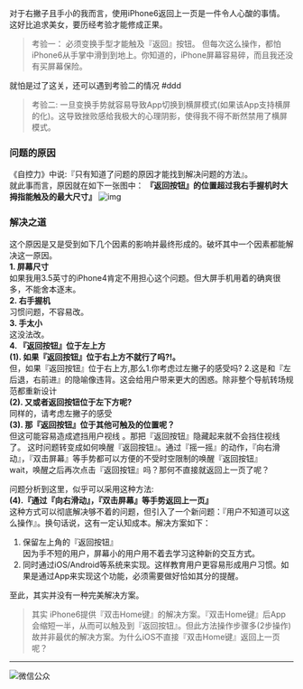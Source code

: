 对于右撇子且手小的我而言，使用iPhone6返回上一页是一件令人心酸的事情。
这好比追求美女，要历经考验才能修成正果。

> 考验一：
> 必须变换手型才能触及『返回』按钮。
>但每次这么操作，都怕iPhone6从手掌中滑到到地上。你知道的，iPhone屏幕容易碎，而且我还没有买屏幕保险。

就怕是过了这关，还可以遇到考验二的情况
#ddd

>考验二:
> 一旦变换手势就容易导致App切换到横屏模式(如果该App支持横屏的化)。这导致挫败感给我极大的心理阴影，使得我不得不断然禁用了横屏模式。
### 问题的原因
《自控力》中说:『只有知道了问题的原因才能找到解决问题的方法』。  
就此事而言，原因就在如下一张图中： **『返回按钮』的位置超过我右手握机时大拇指能触及的最大尺寸』**
![img](http://upload-images.jianshu.io/upload_images/337930-883c17e777a5d333.png)    

### 解决之道
这个原因是又是受到如下几个因素的影响并最终形成的。破坏其中一个因素都能解决这一原因。  
**1. 屏幕尺寸**  
如果我用3.5英寸的iPhone4肯定不用担心这个问题。但大屏手机用着的确爽很多，不能舍本逐末。  
**2. 右手握机**  
习惯问题，不容易改。  
**3. 手太小**  
这没法改。  
**4. 『返回按钮』位于左上方**   
**(1). 如果『返回按钮』位于右上方不就行了吗?!。**  
但，如果『返回按钮』位于右上方,那么1.你考虑过左撇子的感受吗? 2.这是和『左后退，右前进』的隐喻像违背。这会给用户带来更大的困惑。除非整个导航转场规范都重新设计<br>
**(2). 又或者返回按钮位于左下方呢?**  
同样的，请考虑左撇子的感受  
**(3). 那『返回按钮』位于其他可触及的位置呢？**    
但这可能容易造成遮挡用户视线 。那把『返回按钮』隐藏起来就不会挡住视线了。  这时问题转变成如何唤醒『返回按钮』。通过『摇一摇』的动作，『向右滑动』，『双击屏幕』等手势都可以方便的不受时空限制的唤醒『返回按钮』<br>
wait，唤醒之后再次点击『返回按钮』吗？那何不直接就返回上一页了呢？

问题分析到这里，似乎可以采用这种方法:  
**(4).『通过『向右滑动』，『双击屏幕』等手势返回上一页』**  
这种方式可以彻底解决够不着的问题，但引入了一个新问题：『用户不知道可以这么操作』。换句话说，这有一定认知成本。解决方案如下：  
 1. 保留左上角的『返回按钮』  
 因为手不短的用户，屏幕小的用户用不着去学习这种新的交互方式。  
 2. 同时通过iOS/Android等系统来实现。这样教育用户更容易形成用户习惯。如果是通过App来实现这个功能，必须需要做好恰如其分的提醒。

至此，其实并没有一种完美解决方案。

>其实 iPhone6提供『双击Home键』的解决方案。『双击Home键』后App会缩短一半，从而可以触及到『返回按钮』。但此方法操作步骤多(2步操作)故并非最优的解决方案。为什么iOS不直接『双击Home键』返回上一页呢？

______

![微信公众](http://upload-images.jianshu.io/upload_images/337930-8ca89a575b12c294.jpg)

